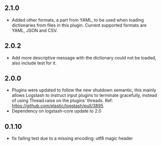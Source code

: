 ## 2.1.0
 - Added other formats, a part from YAML, to be used when loading
   dictionaries from files in this plugin. Current supported formats are
   YAML, JSON and CSV.
## 2.0.2
 - Add more descriptive message with the dictionary could not be loaded,
   also include test for it.
## 2.0.0
 - Plugins were updated to follow the new shutdown semantic, this mainly allows Logstash to instruct input plugins to terminate gracefully, 
   instead of using Thread.raise on the plugins' threads. Ref: https://github.com/elastic/logstash/pull/3895
 - Dependency on logstash-core update to 2.0

## 0.1.10
  - fix failing test due to a missing encoding: utf8 magic header
